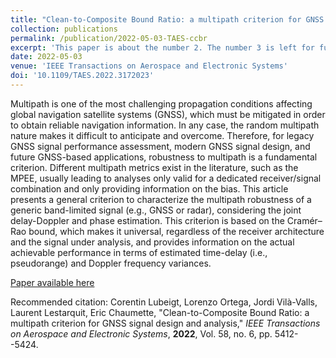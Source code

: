 ```yaml
---
title: "Clean-to-Composite Bound Ratio: a multipath criterion for GNSS signal design and analysis"
collection: publications
permalink: /publication/2022-05-03-TAES-ccbr
excerpt: 'This paper is about the number 2. The number 3 is left for future work.'
date: 2022-05-03
venue: 'IEEE Transactions on Aerospace and Electronic Systems'
doi: '10.1109/TAES.2022.3172023'
---
```

Multipath is one of the most challenging propagation conditions affecting global navigation satellite systems (GNSS), which must be mitigated in order to obtain reliable navigation information. In any case, the random multipath nature makes it difficult to anticipate and overcome. Therefore, for legacy GNSS signal performance assessment, modern GNSS signal design, and future GNSS-based applications, robustness to multipath is a fundamental criterion. Different multipath metrics exist in the literature, such as the MPEE, usually leading to analyses only valid for a dedicated receiver/signal combination and only providing information on the bias. This article presents a general criterion to characterize the multipath robustness of a generic band-limited signal (e.g., GNSS or radar), considering the joint delay-Doppler and phase estimation. This criterion is based on the Cramér–Rao bound, which makes it universal, regardless of the receiver architecture and the signal under analysis, and provides information on the actual achievable performance in terms of estimated time-delay (i.e., pseudorange) and Doppler frequency variances.

[Paper available here](http://clubeigt.github.io/files/2022_TAES_ccbr.pdf)

Recommended citation: Corentin Lubeigt, Lorenzo Ortega, Jordi Vilà-Valls, Laurent Lestarquit, Eric Chaumette, &quot;Clean-to-Composite Bound Ratio: a multipath criterion for GNSS signal design and analysis,&quot; <i>IEEE Transactions on Aerospace and Electronic Systems</i>, <b>2022</b>, Vol. 58, no. 6, pp. 5412--5424.